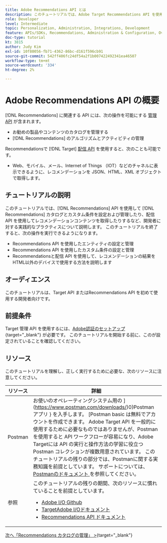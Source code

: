 ```yaml
---
title: Adobe Recommendations API とは
description: このチュートリアルでは、Adobe Target Recommendations API を使用してRecommendations カタログとカスタム条件を設定および管理したり、配信 API を使用してレコメンデーションコンテンツを取得したりする実践的な方法について、開発者に順を追って説明します。
role: Developer
level: Intermediate
topic: Personalization, Administration, Integrations, Development
feature: APIs/SDKs, Recommendations, Administration & Configuration, Overview
doc-type: tutorial
kt: 3815
author: Judy Kim
exl-id: 10f80056-fb71-4362-86bc-d161f596cb91
source-git-commit: 542ff406fc24df54a2f1b007422492341ea46507
workflow-type: tm+mt
source-wordcount: '334'
ht-degree: 2%

---
```


# Adobe Recommendations API の概要

[!DNL Recommendations] に関連する API には、次の操作を可能にする [ 管理 API](https://experienceleague.adobe.com/docs/target/using/apis/api-overview.html?lang=en) が含まれます。

* お勧めの製品やコンテンツのカタログを管理する
* [!DNL Recommendations] のアルゴリズムとアクティビティの管理

Recommendationsで [!DNL Target] [ 配信 API](https://experienceleague.adobe.com/docs/target/using/apis/api-overview.html?lang=en) を使用すると、次のことも可能です。

* Web、モバイル、メール、Internet of Things （IOT）などのチャネルに表示できるように、レコメンデーションを JSON、HTML、XML オブジェクトで取得します。

## チュートリアルの説明

このチュートリアルでは、[!DNL Recommendations] API を使用して [!DNL Recommendations] カタログとカスタム条件を設定および管理したり、配信 API を使用してレコメンデーションコンテンツを取得したりするなど、開発者に対する実践的なプラクティスについて説明します。 このチュートリアルを終了すると、次の操作を実行できるようになります。

* Recommendations API を使用したエンティティの設定と管理
* Recommendations API を使用したカスタム条件の設定と管理
* Recommendationsと配信 API を使用して、レコメンデーションの結果をHTML以外のデバイスで使用する方法を説明します

## オーディエンス

このチュートリアルは、Target API またはRecommendations API を初めて使用する開発者向けです。

## 前提条件

Target 管理 API を使用するには、[Adobe認証のセットアップ ](https://experienceleague.adobe.com/docs/target-dev/developer/api/configure-authentication.html?lang=ja){target="_blank"} が必要です。 このチュートリアルを開始する前に、このが設定されていることを確認してください。

## リソース

このチュートリアルを理解し、正しく実行するために必要な、次のリソースに注意してください。

| リソース | 詳細 |
| --- | --- |
| Postman | お使いのオペレーティングシステム用の ](https://www.postman.com/downloads/)0}Postman アプリ } を入手します。 [Postman basic は無料でアカウントを作成できます。 Adobe Target API を一般的に使用するために必要なものではありませんが、Postmanを使用すると API ワークフローが容易になり、Adobe Targetには API の実行と操作方法の学習に役立つPostman コレクションが複数用意されています。 このチュートリアルの残りの部分では、Postmanに関する実務知識を前提としています。 サポートについては、[Postmanのドキュメント ](https://learning.getpostman.com/) を参照してください。 |
| 参照 | このチュートリアルの残りの期間、次のリソースに慣れていることを前提としています。<UL><li>[Adobe I/O Github](https://github.com/adobeio)</li><li>[TargetAdobe I/Oドキュメント ](https://developers.adobetarget.com/api/#introduction)</li><li>[Recommendations API ドキュメント ](https://developers.adobetarget.com/api/recommendations/)</li></ul> |

[ 次へ「Recommendations カタログの管理」 >](https://experienceleague.adobe.com/docs/target-dev/developer/api/recommendations-api/manage-catalog.html){target="_blank"}
